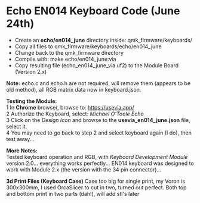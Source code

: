 # Echo EN014 Keyboard Code (June 24th)

+ Create an **echo/en014_june** directory inside: qmk_firmware/keyboards/  
+ Copy all files to qmk_firmware/keyboards/echo/en014_june
+ Change back to the qmk_firmware directory
+ Compile with: make echo/en014_june:via    
+ Copy resulting file (echo_en014_june_via.uf2) to the Module Board (Version 2.x)  

**Note:**
echo.c and echo.h are not required, will remove them (appears to be old method), all RGB matrix data now in keyboard.json.  

**Testing the Module:**  
1 In **Chrome** browser, browse to: https://usevia.app/  
2 Authorize the Keyboard, select: *Michael O'Toole Echo*  
3 Click on the *Design Icon* and browse to the **usevia_en014_june.json** file, select it.  
4 You may need to go back to step 2 and select keyboard again (I do), then test away...  

**More Notes:**  
Tested keyboard operation and RGB, with *Keyboard Development Module* version 2.0... everything works perfectly... 
EN014 keyboard was designed to work with Module 2.x (the version with the 34 pin connector)...  

**3d Print Files (Keyboard Case)**
Case too big for single print, my Voron is 300x300mm, I used OrcaSlicer to cut in two, turned out perfect.
Both top and bottom print in two parts (dah!), will add stl's later
